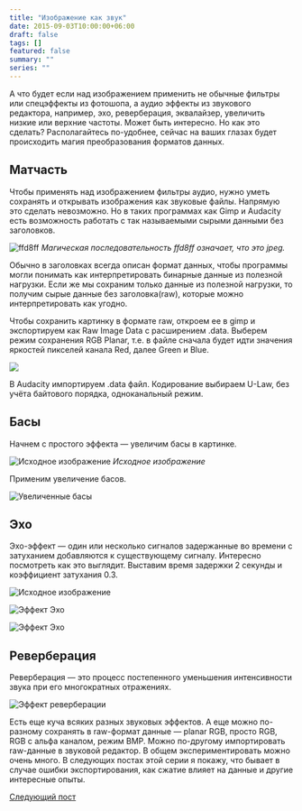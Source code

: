 ```yaml
---
title: "Изображение как звук"
date: 2015-09-03T10:00:00+06:00
draft: false
tags: []
featured: false
summary: ""
series: ""
---
```


А что будет если над изображением применить не обычные фильтры или спецэффекты из фотошопа, а аудио эффекты из звукового редактора, например, эхо, реверберация, эквалайзер, увеличить низкие или верхние частоты. Может быть интересно. Но как это сделать? Располагайтесь по-удобнее, сейчас на ваших глазах будет происходить магия преобразования форматов данных.

## Матчасть

Чтобы применять над изображением фильтры аудио, нужно уметь сохранять и открывать изображения как звуковые файлы. Напрямую это сделать невозможно. Но в таких программах как Gimp и Audacity есть возможность работать с так называемыми сырыми данными без заголовков.

![ffd8ff](/assets/image-as-sound/563fhrnu9rzw8pi1svrk.png)
*Магическая последовательность ffd8ff означает, что это jpeg.*

Обычно в заголовках всегда описан формат данных, чтобы программы могли понимать как интерпретировать бинарные данные из полезной нагрузки. Если же мы сохраним только данные из полезной нагрузки, то получим сырые данные без заголовка(raw), которые можно интерпретировать как угодно.

Чтобы сохранить картинку в формате raw, откроем ее в gimp и экспортируем как Raw Image Data с расширением .data. Выберем режим сохранения RGB Planar, т.е. в файле сначала будет идти значения яркостей пикселей канала Red, далее Green и Blue.

![](/assets/image-as-sound/72ml0czv3uke1q4iuty4.png)

В Audacity импортируем .data файл. Кодирование выбираем U-Law, без учёта байтового порядка, одноканальный режим.

## Басы

Начнем с простого эффекта — увеличим басы в картинке.

![Исходное изображение](/assets/image-as-sound/9xfamigwqqeidva0o0yz.jpeg)
*Исходное изображение*

Применим увеличение басов.

![Увеличенные басы](/assets/image-as-sound/hjq5kjw3htv003g17do3.jpeg)

## Эхо

Эхо-эффект — один или несколько сигналов задержанные во времени с затуханием добавляются к существующему сигналу. Интересно посмотреть как это выглядит. Выставим время задержки 2 секунды и коэффициент затухания 0.3.

![Исходное изображение](/assets/image-as-sound/0z8gubnemmtxwpl7kcif.jpeg)

![Эффект Эхо](/assets/image-as-sound/3ec2hmkaeoyz0hxv6ls0.jpeg)

![Эффект Эхо](/assets/image-as-sound/e1gw2l0nduhw28t1xf6b.jpeg)

## Реверберация

Реверберация — это процесс постепенного уменьшения интенсивности звука при его многократных отражениях.

![Эффект реверберации](/assets/image-as-sound/o0jg8fnbli3lwkys3ekm.jpeg)

Есть еще куча всяких разных звуковых эффектов. А еще можно по-разному сохранять в raw-формат данные — planar RGB, просто RGB, RGB с альфа каналом, режим BMP. Можно по-другому импортировать raw-данные в звуковой редактор. В общем экспериментировать можно очень много. В следующих постах этой серии я покажу, что бывает в случае ошибки экспортирования, как сжатие влияет на данные и другие интересные опыты.

[Следующий пост](https://medium.com/%D0%B7%D0%B2%D1%83%D0%BA%D0%B8-%D0%BA%D0%B0%D1%80%D1%82%D0%B8%D0%BD%D1%8B/%D0%BD%D0%B0%D0%B3%D0%BB%D1%8F%D0%B4%D0%BD%D0%B0%D1%8F-%D0%BE%D0%B1%D1%80%D0%B0%D0%B1%D0%BE%D1%82%D0%BA%D0%B0-%D1%81%D0%B8%D0%B3%D0%BD%D0%B0%D0%BB%D0%BE%D0%B2-c5a313765e04)

